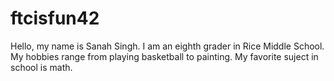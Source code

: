 # ftcisfun42
Hello, my name is Sanah Singh. 
I am an eighth grader in Rice Middle School. 
My hobbies range from playing basketball to painting.
My favorite suject in school is math.
